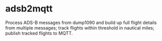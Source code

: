 # adsb2mqtt
Process ADS-B messages from dump1090 and build up full flight details from multiple messages; track flights within threshold in nautical miles; publish tracked flights to MQTT.
